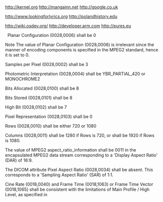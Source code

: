 http://kernel.org http://mangainn.net http://google.co.uk

http://www.lookingforlyrics.org http://polandhistory.edu 

http://wiki.osdev.org/ http://developer.arm.com http://eures.eu 


 
Planar Configuration (0028,0006) shall be 0

Note
The value of Planar Configuration (0028,0006) is irrelevant since the manner of encoding components is specified in the MPEG2 standard, hence it is set to 0.

Samples per Pixel (0028,0002) shall be 3

Photometric Interpretation (0028,0004) shall be YBR_PARTIAL_420 or MONOCHROME2

Bits Allocated (0028,0100) shall be 8

Bits Stored (0028,0101) shall be 8

High Bit (0028,0102) shall be 7

Pixel Representation (0028,0103) shall be 0

Rows (0028,0010) shall be either 720 or 1080

Columns (0028,0011) shall be 1280 if Rows is 720, or shall be 1920 if Rows is 1080.

The value of MPEG2 aspect_ratio_information shall be 0011 in the encapsulated MPEG2 data stream corresponding to a 'Display Aspect Ratio' (DAR) of 16:9.

The DICOM attribute Pixel Aspect Ratio (0028,0034) shall be absent. This corresponds to a 'Sampling Aspect Ratio' (SAR) of 1:1.

Cine Rate (0018,0040) and Frame Time (0018,1063) or Frame Time Vector (0018,1065) shall be consistent with the limitations of Main Profile / High Level, as specified in 
